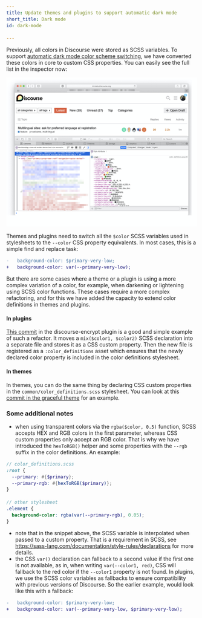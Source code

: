 ```yaml
---
title: Update themes and plugins to support automatic dark mode
short_title: Dark mode
id: dark-mode

---
```

Previously, all colors in Discourse were stored as SCSS variables. To support [automatic dark mode color scheme switching](https://meta.discourse.org/t/automatic-dark-mode-color-scheme-switching/161593), we have converted these colors in core to custom CSS properties. You can easily see the full list in the inspector now: 

![image|638x500, 100%](/assets/dark-mode-1.jpeg) 

Themes and plugins need to switch all the `$color` SCSS variables used in stylesheets to the `--color` CSS property equivalents. In most cases, this is a simple find and replace task:

```diff
-   background-color: $primary-very-low;
+   background-color: var(--primary-very-low);
```

But there are some cases where a theme or a plugin is using a more complex variation of a color, for example, when darkening or lightening using SCSS color functions. These cases require a more complex refactoring, and for this we have added the capacity to extend color definitions in themes and plugins. 

#### In plugins

[This commit](https://github.com/discourse/discourse-encrypt/commit/d8758ec7657ce073e6d42b30c4a7c5a2cd0ffeae) in the discourse-encrypt plugin is a good and simple example of such a refactor. It moves a `mix($color1, $color2)` SCSS declaration into a separate file and stores it as a CSS custom property. Then the new file is registered as a `:color_definitions` asset which ensures that the newly declared color property is included in the color definitions stylesheet. 

#### In themes 

In themes, you can do the same thing by declaring CSS custom properties in the `common/color_definitions.scss` stylesheet. You can look at this [commit in the graceful theme](https://github.com/discourse/graceful/commit/b44f048cd97bf33b8d3316974844476a25466ee0) for an example. 

### Some additional notes

- when using transparent colors via the `rgba($color, 0.5)` function, SCSS accepts HEX and RGB colors in the first parameter, whereas CSS custom properties only accept an RGB color. That is why we have introduced the `hexToRGB()` helper and some properties with the `--rgb` suffix in the color definitions. An example: 

```scss
// color_definitions.scss
:root {
  --primary: #{$primary};
  --primary-rgb: #{hexToRGB($primary)};
}

// other stylesheet
.element {
  background-color: rgba(var(--primary-rgb), 0.05);
}
```
- note that in the snippet above, the SCSS variable is interpolated when passed to a custom property. That is a requirement in SCSS, see https://sass-lang.com/documentation/style-rules/declarations for more details.
- the CSS `var()` declaration can fallback to a second value if the first one is not available, as in, when writing `var(--color1, red)`, CSS will fallback to the red color if the `--color1` property is not found. In plugins, we use the SCSS color variables as fallbacks to ensure compatibility with previous versions of Discourse. So the earlier example, would look like this with a fallback: 

```diff
-   background-color: $primary-very-low;
+   background-color: var(--primary-very-low, $primary-very-low);
```
